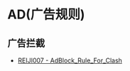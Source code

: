 # AD(广告规则)

## 广告拦截
- [REIJI007 - AdBlock_Rule_For_Clash](https://github.com/REIJI007/AdBlock_Rule_For_Clash)
